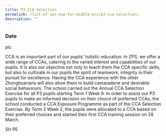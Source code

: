 ```yaml
---
title: P3 CCA Selection
permalink: /list-of-zps-exp-for-middle-pri/p3-cca-selection/
description: ""
---
```

### **Date**

pic

CCA is an important part of our pupils’ holistic education. In ZPS, we offer a wide range of CCAs, catering to the varied interest and capabilities of our pupils. It is also our objective not only to teach them the CCA specific skills, but also to cultivate in our pupils the spirit of teamwork, integrity in their pursuit for excellence. Having the CCA experience with the other Zhonghuarians will also allow them to build camaraderie and desirable social behaviours. The school carried out the Annual CCA Selection Exercise for all P3 pupils starting Term 1 Week 9. In order to assist our P3 pupils to make an informed decision on their choice of preferred CCAs, the school conducted a CCA Exposure Programme as part of the CCA Selection Exercise. By Term 2 Week 2, the pupils were allocated to a CCA based on their preferred choices and started their first CCA training session on 28 March.

SH PE